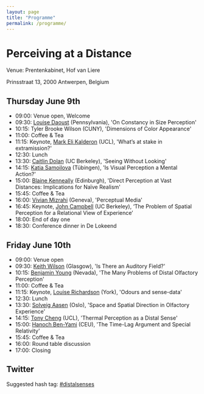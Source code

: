 ```yaml
---
layout: page
title: "Programme"
permalink: /programme/
---
```


# Perceiving at a Distance

Venue: Prentenkabinet, Hof van Liere

Prinsstraat 13, 2000 Antwerpen, Belgium

## Thursday June 9th

- 09:00: Venue open, Welcome
- 09:30: [Louise Daoust](https://goo.gl/VCkrlC) (Pennsylvania), 'On Constancy in Size Perception'
- 10:15: Tyler Brooke Wilson (CUNY), 'Dimensions of Color Appearance'
- 11:00: Coffee & Tea
- 11:15: Keynote, [Mark Eli Kalderon](https://goo.gl/E32jy2) (UCL), 'What’s at stake in extramission?'
- 12:30: Lunch
- 13:30: [Caitlin Dolan](https://goo.gl/6Jxfsj) (UC Berkeley), 'Seeing Without Looking'
- 14:15: [Katia Samoilova](https://goo.gl/p4gA5X) (Tübingen), 'Is Visual Perception a Mental Action?'
- 15:00: [Blaine Kenneally](http://goo.gl/3G7xLc) (Edinburgh), 'Direct Perception at Vast Distances: Implications for Naïve Realism'
- 15:45: Coffee & Tea
- 16:00: [Vivian Mizrahi](http://goo.gl/4fdk73) (Geneva), 'Perceptual Media'
- 16:45: Keynote, [John Campbell](http://goo.gl/C1U9wv) (UC Berkeley), ‘The Problem of Spatial Perception for a Relational View of Experience’
- 18:00: End of day one
- 18:30: Conference dinner in De Lokeend

## Friday June 10th

- 09:00: Venue open
- 09:30: [Keith Wilson](http://goo.gl/Il6WBf) (Glasgow), 'Is There an Auditory Field?'
- 10:15: [Benjamin Young](http://goo.gl/qdjqkE) (Nevada), 'The Many Problems of Distal Olfactory Perception'
- 11:00: Coffee & Tea
- 11:15: Keynote, [Louise Richardson](https://goo.gl/uueNaI) (York), 'Odours and sense-data'
- 12:30: Lunch
- 13:30: [Solveig Aasen](http://goo.gl/gxrHw1) (Oslo), 'Space and Spatial Direction in Olfactory Experience'
- 14:15: [Tony Cheng](http://goo.gl/zICkBp) (UCL), 'Thermal Perception as a Distal Sense'
- 15:00: [Hanoch Ben-Yami](https://goo.gl/NVGyW1) (CEU), 'The Time-Lag Argument and Special Relativity'
- 15:45: Coffee & Tea
- 16:00: Round table discussion
- 17:00: Closing

## Twitter
Suggested hash tag: [#distalsenses](https://goo.gl/r6xtd5)
